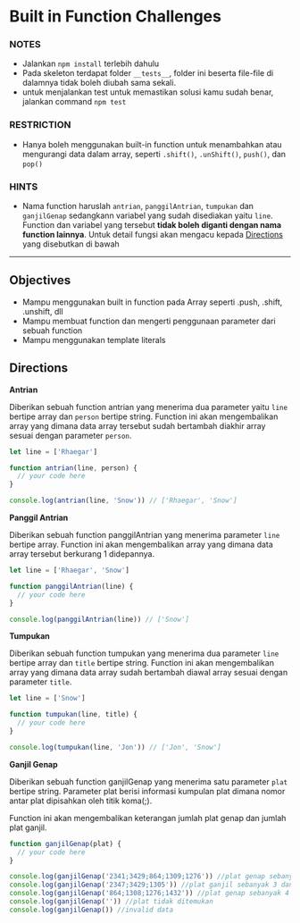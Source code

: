 # Built in Function Challenges

### NOTES

- Jalankan `npm install` terlebih dahulu
- Pada skeleton terdapat folder `__tests__`, folder ini beserta file-file di dalamnya tidak boleh diubah sama sekali.
- untuk menjalankan test untuk memastikan solusi kamu sudah benar, jalankan command `npm test`

### RESTRICTION

- Hanya boleh menggunakan built-in function untuk menambahkan atau mengurangi data dalam array, seperti `.shift()`, `.unShift()`, `push()`, dan `pop()`

### HINTS

- Nama function haruslah `antrian`, `panggilAntrian`, `tumpukan` dan `ganjilGenap` sedangkann variabel yang sudah disediakan yaitu `line`. Function dan variabel yang tersebut __tidak boleh diganti dengan nama function lainnya__. Untuk detail fungsi akan mengacu kepada [Directions](#directions) yang disebutkan di bawah

---

## Objectives

- Mampu menggunakan built in function pada Array seperti .push, .shift, .unshift, dll
- Mampu membuat function dan mengerti penggunaan parameter dari sebuah function
- Mampu menggunakan template literals

## Directions

**Antrian**

Diberikan sebuah function antrian yang menerima dua parameter yaitu `line` bertipe array dan `person` bertipe string. Function ini akan mengembalikan array yang dimana data array tersebut sudah bertambah diakhir array sesuai dengan parameter `person`.

```js
let line = ['Rhaegar']

function antrian(line, person) {
  // your code here
}

console.log(antrian(line, 'Snow')) // ['Rhaegar', 'Snow']
```

**Panggil Antrian**

Diberikan sebuah function panggilAntrian yang menerima parameter `line` bertipe array. Function ini akan mengembalikan array yang dimana data array tersebut berkurang 1 didepannya.

```js
let line = ['Rhaegar', 'Snow']

function panggilAntrian(line) {
  // your code here
}

console.log(panggilAntrian(line)) // ['Snow']
```

**Tumpukan**

Diberikan sebuah function tumpukan yang menerima dua parameter `line` bertipe array dan `title` bertipe string. Function ini akan mengembalikan array yang dimana data array sudah bertambah diawal array sesuai dengan parameter `title`.

```js
let line = ['Snow']

function tumpukan(line, title) {
  // your code here
}

console.log(tumpukan(line, 'Jon')) // ['Jon', 'Snow']
```

**Ganjil Genap**

Diberikan sebuah function ganjilGenap yang menerima satu parameter `plat` bertipe string. Parameter plat berisi informasi kumpulan plat dimana nomor antar plat dipisahkan oleh titik koma(;).

Function ini akan mengembalikan keterangan jumlah plat genap dan jumlah plat ganjil.

```js
function ganjilGenap(plat) {
  // your code here
}

console.log(ganjilGenap('2341;3429;864;1309;1276')) //plat genap sebanyak 2 dan plat ganjil sebanyak 3
console.log(ganjilGenap('2347;3429;1305')) //plat ganjil sebanyak 3 dan plat genap tidak ditemukan
console.log(ganjilGenap('864;1308;1276;1432')) //plat genap sebanyak 4 dan plat ganjil tidak ditemukan
console.log(ganjilGenap('')) //plat tidak ditemukan
console.log(ganjilGenap()) //invalid data
```
